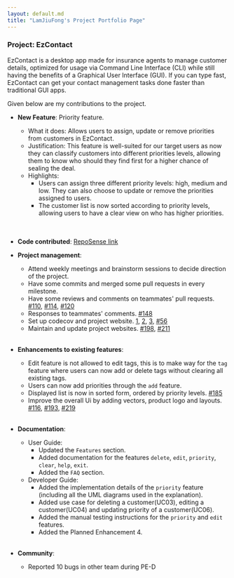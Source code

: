 ```yaml
---
layout: default.md
title: "LamJiuFong's Project Portfolio Page"
---
```


### Project: EzContact

EzContact is a desktop app made for insurance agents to manage customer details,
optimized for usage via Command Line Interface (CLI) while still having the benefits of a Graphical User Interface (GUI).
If you can type fast, EzContact can get your contact management tasks done faster than traditional GUI apps.

Given below are my contributions to the project.

* **New Feature**: Priority feature.
  * What it does: Allows users to assign, update or remove priorities from customers in EzContact.
  * Justification: This feature is well-suited for our target users as now they can classify customers into different
  priorities levels, allowing them to know who should they find first for a higher chance of sealing the deal.
  * Highlights:
    * Users can assign three different priority levels: high, medium and low. They can also choose to update or remove the
    priorities assigned to users.
    * The customer list is now sorted according to priority levels, allowing users to have a clear view on who has higher priorities.
  <br/>
  <br/>
* **Code contributed**: [RepoSense link](https://nus-cs2103-ay2324s1.github.io/tp-dashboard/?search=LamJiuFong&breakdown=false&sort=groupTitle%20dsc&sortWithin=title&since=2023-09-22&timeframe=commit&mergegroup=&groupSelect=groupByRepos)


* **Project management**:
  * Attend weekly meetings and brainstorm sessions to decide direction of the project.
  * Have some commits and merged some pull requests in every milestone.
  * Have some reviews and comments on teammates' pull requests. [#110](https://github.com/AY2324S1-CS2103T-W16-2/tp/pull/110), [#114](https://github.com/AY2324S1-CS2103T-W16-2/tp/pull/114), [#120](https://github.com/AY2324S1-CS2103T-W16-2/tp/pull/120)
  * Responses to teammates' comments. [#148](https://github.com/AY2324S1-CS2103T-W16-2/tp/pull/148)
  * Set up codecov and project website. [1](https://github.com/nus-cs2103-AY2324S1/tp/commit/705ebf91061fa5b9d4a1449c228687621a3ea1c1), [2](https://github.com/nus-cs2103-AY2324S1/tp/commit/4f3eeea37ef77acc9f89cded9f1d90859e712320), [3](https://github.com/nus-cs2103-AY2324S1/tp/commit/5cc1c387611804cd0d7a591eb14b3b29a95b80e3), [#56](https://github.com/AY2324S1-CS2103T-W16-2/tp/pull/56)
  * Maintain and update project websites. [#198](https://github.com/AY2324S1-CS2103T-W16-2/tp/pull/198), [#211](https://github.com/AY2324S1-CS2103T-W16-2/tp/pull/211)
    <br/>
    <br/>

* **Enhancements to existing features**:
  * Edit feature is not allowed to edit tags, this is to make way for the `tag` feature where users can now add or delete tags without clearing all existing tags.
  * Users can now add priorities through the `add` feature.
  * Displayed list is now in sorted form, ordered by priority levels. [#185](https://github.com/AY2324S1-CS2103T-W16-2/tp/pull/185)
  * Improve the overall Ui by adding vectors, product logo and layouts. [#116](https://github.com/AY2324S1-CS2103T-W16-2/tp/pull/116), [#193](https://github.com/AY2324S1-CS2103T-W16-2/tp/pull/193), [#219](https://github.com/AY2324S1-CS2103T-W16-2/tp/pull/219)
    <br/>
    <br/>

* **Documentation**:
  * User Guide:
    * Updated the `Features` section.
    * Added documentation for the features `delete`, `edit`, `priority`, `clear`, `help`, `exit`.
    * Added the `FAQ` section.
  * Developer Guide:
    * Added the implementation details of the `priority` feature (including all the UML diagrams used in the explanation).
    * Added use case for deleting a customer(UC03), editing a customer(UC04) and updating priority of a customer(UC06).
    * Added the manual testing instructions for the `priority` and `edit` features.
    * Added the Planned Enhancement 4.
      <br/>
      <br/>
* **Community**:
  * Reported 10 bugs in other team during PE-D

